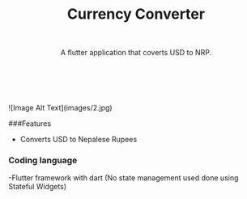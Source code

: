 <div align="center">
  <h1>Currency Converter </h1><br>
  <p>A flutter  application that coverts USD to NRP.</p>
 <br>

</div><br/>
<pre>                      </pre> ![Image Alt Text](images/2.jpg)


###Features

-  Converts USD to Nepalese Rupees


### Coding language
-Flutter framework  with dart (No state management used done using Stateful Widgets)



